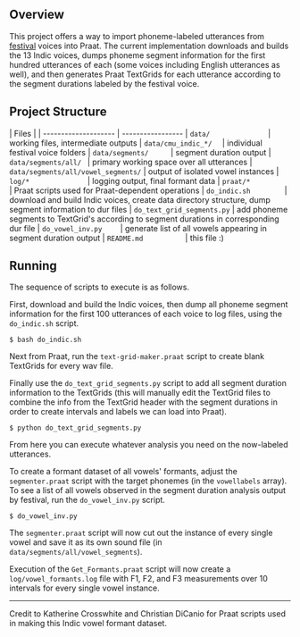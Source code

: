 Overview
----

This project offers a way to import phoneme-labeled utterances from
[festival](http://festvox.org/) voices into Praat. The current implementation
downloads and builds the 13 Indic voices, dumps phoneme segment information for
the first hundred utterances of each (some voices including English utterances
as well), and then generates Praat TextGrids for each utterance according to
the segment durations labeled by the festival voice.

Project Structure
----

| Files                |
| -------------------- | -----------------
| `data/              ` | working files, intermediate outputs
| `data/cmu_indic_*/  ` | individual festival voice folders
| `data/segments/     ` | segment duration output
| `data/segments/all/ ` | primary working space over all utterances
| `data/segments/all/vowel_segments/` | output of isolated vowel instances
| `log/*              ` | logging output, final formant data
| `praat/*            ` | Praat scripts used for Praat-dependent operations
| `do_indic.sh        ` | download and build Indic voices, create data directory structure, dump segment information to dur files
| `do_text_grid_segments.py` | add phoneme segments to TextGrid's according to segment durations in corresponding dur file
| `do_vowel_inv.py    ` | generate list of all vowels appearing in segment duration output
| `README.md          ` | this file :)

Running
----

The sequence of scripts to execute is as follows.

First, download and build the Indic voices, then dump all phoneme segment
information for the first 100 utterances of each voice to log files, using the
`do_indic.sh` script.

```
$ bash do_indic.sh
```

Next from Praat, run the `text-grid-maker.praat` script to create blank
TextGrids for every wav file.

Finally use the `do_text_grid_segments.py` script to add all segment duration
information to the TextGrids (this will manually edit the TextGrid files to
combine the info from the TextGrid header with the segment durations in order
to create intervals and labels we can load into Praat).

```
$ python do_text_grid_segments.py
```

From here you can execute whatever analysis you need on the now-labeled
utterances.

To create a formant dataset of all vowels' formants, adjust the
`segmenter.praat` script with the target phonemes (in the `vowellabels` array).
To see a list of all vowels observed in the segment duration analysis output by
festival, run the `do_vowel_inv.py` script.

```
$ do_vowel_inv.py
```

The `segmenter.praat` script will now cut out the instance of every single
vowel and save it as its own sound file (in `data/segments/all/vowel_segments`).

Execution of the `Get_Formants.praat` script will now create a
`log/vowel_formants.log` file with F1, F2, and F3 measurements over 10 intervals
for every single vowel instance.

----

Credit to Katherine Crosswhite and Christian DiCanio for Praat scripts used in
making this Indic vowel formant dataset.
